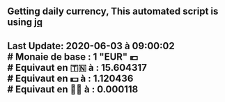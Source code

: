 ## Getting daily currency, This automated script is using [jq](https://stedolan.github.io/jq/)
## Last Update:  2020-06-03 à 09:00:02 </br># Monaie de base : 1 "EUR" 💶 </br> # Equivaut en 🇹🇳 à :  15.604317 </br> # Equivaut en 💵 à : 1.120436</br> # Equivaut en 🐱‍💻 à :  0.000118
